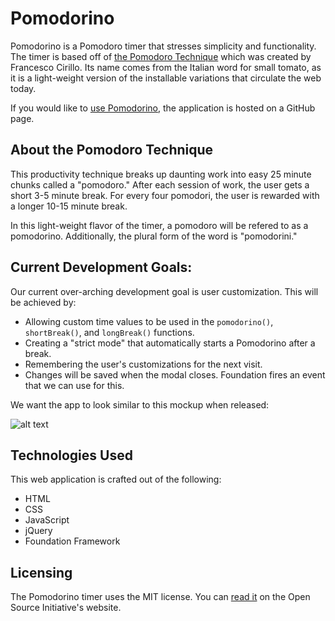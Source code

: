 # Pomodorino
Pomodorino is a Pomodoro timer that stresses simplicity and functionality. The timer is based off of [the Pomodoro Technique](http://pomodorotechnique.com/) which was created by Francesco Cirillo. Its name comes from the Italian word for small tomato, as it is a light-weight version of the installable variations that circulate the web today.

If you would like to [use Pomodorino](http://cosmicauma31.github.io/Pomodorino/), the application is hosted on a GitHub page.

## About the Pomodoro Technique
This productivity technique breaks up daunting work into easy 25 minute chunks called a "pomodoro." After each session of work, the user gets a short 3-5 minute break. For every four pomodori, the user is rewarded with a longer 10-15 minute break.

In this light-weight flavor of the timer, a pomodoro will be refered to as a pomodorino. Additionally, the plural form of the word is "pomodorini."

## Current Development Goals:
Our current over-arching development goal is user customization. This will be achieved by:
- Allowing custom time values to be used in the `pomodorino()`, `shortBreak()`, and `longBreak()` functions.
- Creating a "strict mode" that automatically starts a Pomodorino after a break.
- Remembering the user's customizations for the next visit.
 - Changes will be saved when the modal closes. Foundation fires an event that we can use for this.

We want the app to look similar to this mockup when released:

![alt text](https://raw.github.com/cosmicauma31/Pomodorino/master/img/Pomodorino.png "Pomodorino Mockup")
## Technologies Used
This web application is crafted out of the following:
- HTML
- CSS
- JavaScript
 - jQuery
- Foundation Framework

## Licensing
The Pomodorino timer uses the MIT license. You can [read it](http://opensource.org/licenses/MIT) on the Open Source Initiative's website.